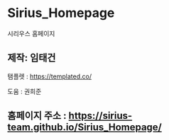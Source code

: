 # Sirius_Homepage
시리우스 홈페이지

## 제작: 임태건

탬플렛 : https://templated.co/

도움 : 권희준 

## 홈페이지 주소 : https://sirius-team.github.io/Sirius_Homepage/
